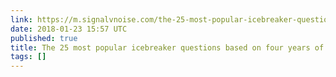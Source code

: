 ```yaml
---
link: https://m.signalvnoise.com/the-25-most-popular-icebreaker-questions-based-on-four-years-of-data-893df9b27531
date: 2018-01-23 15:57 UTC
published: true
title: The 25 most popular icebreaker questions based on four years of data
tags: []
---
```



